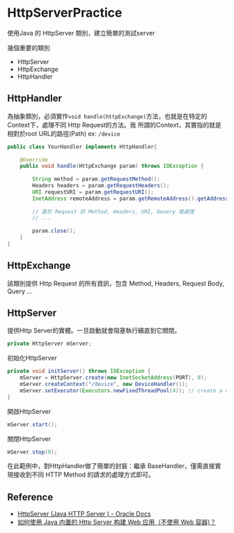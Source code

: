 # HttpServerPractice

使用Java 的 HttpServer 類別，建立簡單的測試server

幾個重要的類別
- HttpServer
- HttpExchange
- HttpHandler

## HttpHandler

為抽象類別，必須實作`void handle(httpExchange)`方法，也就是在特定的Context下，處理不同 Http Request的方法。我
所謂的Context，其實指的就是相對於root URL的路徑(Path) ex: `/device`

```java
public class YourHandler implements HttpHandler{
	
    @Override
    public void handle(HttpExchange param) throws IOException {
		
        String method = param.getRequestMethod();
        Headers headers = param.getRequestHeaders();
        URI requestURI = param.getRequestURI();
        InetAddress remoteAddress = param.getRemoteAddress().getAddress();
        
		// 基於 Request 的 Method, Headers, URI, Qeuery 做處理 
        // ...
		
        param.close();	
	}
}

```

## HttpExchange

該類別提供 Http Request 的所有資訊，包含 Method, Headers, Request Body, Query ...

## HttpServer

提供Http Server的實體。一旦啟動就會阻塞執行續直到它關閉。

```java
private HttpServer mServer;
```
初始化HttpServer
```java
private void initServer() throws IOException {
    mServer = HttpServer.create(new InetSocketAddress(PORT), 0);
    mServer.createContext("/device", new DeviceHandler());
    mServer.setExecutor(Executors.newFixedThreadPool(4)); // create a default executor
}
```
開啟HttpServer
```java
mServer.start();
```

關閉HttpServer
```java
mServer.stop(0);
```


在此範例中，對HttpHandler做了簡單的封裝：繼承 BaseHandler，僅需直接實現接收到不同 HTTP Method 的請求的處理方式即可。



## Reference
- [HttpServer (Java HTTP Server ) - Oracle Docs](https://docs.oracle.com/javase/8/docs/jre/api/net/httpserver/spec/com/sun/net/httpserver/HttpServer.html)
- [如何使用 Java 内置的 Http Server 构建 Web 应用（不使用 Web 容器)？](https://zhuanlan.zhihu.com/p/33014244)

